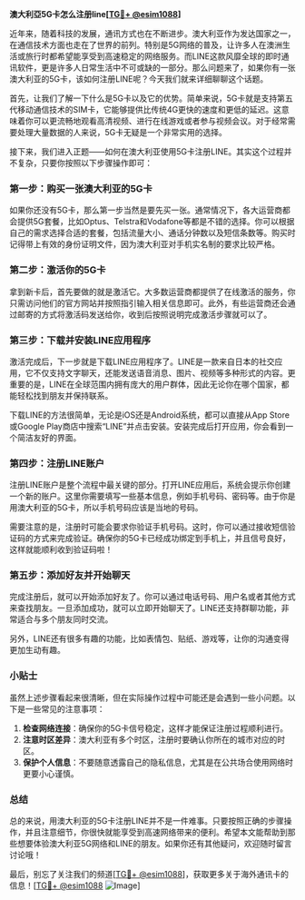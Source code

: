 **澳大利亞5G卡怎么注册line[[TG💪+ @esim1088](https://t.me/s/esim1088)]**

近年来，随着科技的发展，通讯方式也在不断进步。澳大利亚作为发达国家之一，在通信技术方面也走在了世界的前列。特别是5G网络的普及，让许多人在澳洲生活或旅行时都希望能享受到高速稳定的网络服务。而LINE这款风靡全球的即时通讯软件，更是许多人日常生活中不可或缺的一部分。那么问题来了，如果你有一张澳大利亚的5G卡，该如何注册LINE呢？今天我们就来详细聊聊这个话题。

首先，让我们了解一下什么是5G卡以及它的优势。简单来说，5G卡就是支持第五代移动通信技术的SIM卡，它能够提供比传统4G更快的速度和更低的延迟。这意味着你可以更流畅地观看高清视频、进行在线游戏或者参与视频会议。对于经常需要处理大量数据的人来说，5G卡无疑是一个非常实用的选择。

接下来，我们进入正题——如何在澳大利亚使用5G卡注册LINE。其实这个过程并不复杂，只要你按照以下步骤操作即可：

### 第一步：购买一张澳大利亚的5G卡

如果你还没有5G卡，那么第一步当然是要先买一张。通常情况下，各大运营商都会提供5G套餐，比如Optus、Telstra和Vodafone等都是不错的选择。你可以根据自己的需求选择合适的套餐，包括流量大小、通话分钟数以及短信条数等。购买时记得带上有效的身份证明文件，因为澳大利亚对手机实名制的要求比较严格。

### 第二步：激活你的5G卡

拿到新卡后，首先要做的就是激活它。大多数运营商都提供了在线激活的服务，你只需访问他们的官方网站并按照指引输入相关信息即可。此外，有些运营商还会通过邮寄的方式将激活码发送给你，收到后按照说明完成激活步骤就可以了。

### 第三步：下载并安装LINE应用程序

激活完成后，下一步就是下载LINE应用程序了。LINE是一款来自日本的社交应用，它不仅支持文字聊天，还能发送语音消息、图片、视频等多种形式的内容。更重要的是，LINE在全球范围内拥有庞大的用户群体，因此无论你在哪个国家，都能轻松找到朋友并保持联系。

下载LINE的方法很简单，无论是iOS还是Android系统，都可以直接从App Store或Google Play商店中搜索“LINE”并点击安装。安装完成后打开应用，你会看到一个简洁友好的界面。

### 第四步：注册LINE账户

注册LINE账户是整个流程中最关键的部分。打开LINE应用后，系统会提示你创建一个新的账户。这里你需要填写一些基本信息，例如手机号码、密码等。由于你是用澳大利亚的5G卡，所以手机号码应该是当地的号码。

需要注意的是，注册时可能会要求你验证手机号码。这时，你可以通过接收短信验证码的方式来完成验证。确保你的5G卡已经成功绑定到手机上，并且信号良好，这样就能顺利收到验证码啦！

### 第五步：添加好友并开始聊天

完成注册后，就可以开始添加好友了。你可以通过电话号码、用户名或者其他方式来查找朋友。一旦添加成功，就可以立即开始聊天了。LINE还支持群聊功能，非常适合与多个朋友同时交流。

另外，LINE还有很多有趣的功能，比如表情包、贴纸、游戏等，让你的沟通变得更加生动有趣。

### 小贴士

虽然上述步骤看起来很清晰，但在实际操作过程中可能还是会遇到一些小问题。以下是一些常见的注意事项：

1. **检查网络连接**：确保你的5G卡信号稳定，这样才能保证注册过程顺利进行。
2. **注意时区差异**：澳大利亚有多个时区，注册时要确认你所在的城市对应的时区。
3. **保护个人信息**：不要随意透露自己的隐私信息，尤其是在公共场合使用网络时更要小心谨慎。

### 总结

总的来说，用澳大利亚的5G卡注册LINE并不是一件难事。只要按照正确的步骤操作，并且注意细节，你很快就能享受到高速网络带来的便利。希望本文能帮助到那些想要体验澳大利亚5G网络和LINE的朋友。如果你还有其他疑问，欢迎随时留言讨论哦！

最后，别忘了关注我们的频道[[TG💪+ @esim1088](https://t.me/s/esim1088)]，获取更多关于海外通讯卡的信息！[[TG💪+ @esim1088](https://t.me/s/esim1088) ![Image](https://i.postimg.cc/4NQfJmqS/Snipaste-2025-05-13-00-14-12.png)]